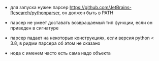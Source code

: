 - для запуска нужен парсер https://github.com/JetBrains-Research/pythonparser, он должен быть в PATH

- парсер не умеет доставать возвращаемый тип функции, если он приведен в сигнатуре

- парсер падает на некоторых конструкциях, если версия python < 3.8, в ридми парсера об этом не сказано

- нода с именем часто есть сама надо объекта

